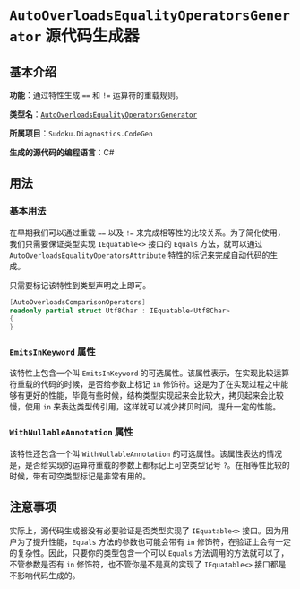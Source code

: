 # `AutoOverloadsEqualityOperatorsGenerator` 源代码生成器

## 基本介绍

**功能**：通过特性生成 `==` 和 `!=` 运算符的重载规则。

**类型名**：[`AutoOverloadsEqualityOperatorsGenerator`](https://github.com/SunnieShine/Sudoku/blob/main/src/Sudoku.Diagnostics.CodeGen/Generators/AutoOverloadsEqualityOperatorsGenerator.cs)

**所属项目**：`Sudoku.Diagnostics.CodeGen`

**生成的源代码的编程语言**：C#

## 用法

### 基本用法

在早期我们可以通过重载 `==` 以及 `!=` 来完成相等性的比较关系。为了简化使用，我们只需要保证类型实现 `IEquatable<>` 接口的 `Equals` 方法，就可以通过 `AutoOverloadsEqualityOperatorsAttribute` 特性的标记来完成自动代码的生成。

只需要标记该特性到类型声明之上即可。

```csharp
[AutoOverloadsComparisonOperators]
readonly partial struct Utf8Char : IEquatable<Utf8Char>
{
}
```

### `EmitsInKeyword` 属性

该特性上包含一个叫 `EmitsInKeyword` 的可选属性。该属性表示，在实现比较运算符重载的代码的时候，是否给参数上标记 `in` 修饰符。这是为了在实现过程之中能够有更好的性能，毕竟有些时候，结构类型实现起来会比较大，拷贝起来会比较慢，使用 `in` 来表达类型传引用，这样就可以减少拷贝时间，提升一定的性能。

### `WithNullableAnnotation` 属性

该特性还包含一个叫 `WithNullableAnnotation` 的可选属性。该属性表达的情况是，是否给实现的运算符重载的参数上都标记上可空类型记号 `?`。在相等性比较的时候，带有可空类型标记是非常有用的。

## 注意事项

实际上，源代码生成器没有必要验证是否类型实现了 `IEquatable<>` 接口。因为用户为了提升性能，`Equals` 方法的参数也可能会带有 `in` 修饰符，在验证上会有一定的复杂性。因此，只要你的类型包含一个可以 `Equals` 方法调用的方法就可以了，不管参数是否有 `in` 修饰符，也不管你是不是真的实现了 `IEquatable<>` 接口都是不影响代码生成的。

